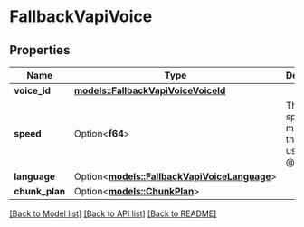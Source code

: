 # FallbackVapiVoice

## Properties

Name | Type | Description | Notes
------------ | ------------- | ------------- | -------------
**voice_id** | [**models::FallbackVapiVoiceVoiceId**](FallbackVapiVoiceVoiceId.md) |  | 
**speed** | Option<**f64**> | This is the speed multiplier that will be used.  @default 1 | [optional]
**language** | Option<[**models::FallbackVapiVoiceLanguage**](FallbackVapiVoiceLanguage.md)> |  | [optional]
**chunk_plan** | Option<[**models::ChunkPlan**](ChunkPlan.md)> |  | [optional]

[[Back to Model list]](../README.md#documentation-for-models) [[Back to API list]](../README.md#documentation-for-api-endpoints) [[Back to README]](../README.md)


